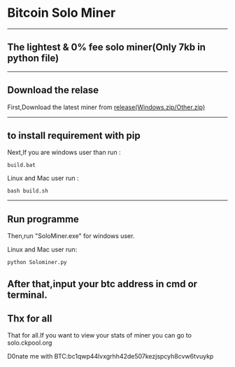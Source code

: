 # Bitcoin Solo Miner
---
The lightest & 0% fee solo miner(Only 7kb in python file)
---
---
Download the relase
---

First,Download the latest miner from [release(Windows.zip/Other.zip)](https://github.com/HugoXOX3/BTCSoloMiner/releases)

---
to install requirement with pip
---
Next,If you are windows user than run :
```
build.bat
```
Linux and Mac user run :
```
bash build.sh
```
---
Run programme
---
Then,run "SoloMiner.exe" for windows user.

Linux and Mac user run:
```
python Solominer.py
```
After that,input your btc address in cmd or terminal.
---
Thx for all
---
That for all.If you want to view your stats of miner you can go to solo.ckpool.org

D0nate me with BTC:bc1qwp44lvxgrhh42de507kezjspcyh8cvw6tvuykp
